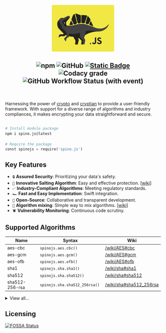  <div align="center">
  <p></p>
  <img src="https://github.com/NotReeceHarris/spino.js/blob/main/spino-logo.png?raw=true" width="40%"/>
  <p></p>
</div>

<h2 align="center">
  <img src="https://img.shields.io/npm/v/spino.js?style=for-the-badge&amp;labelColor=%23313531&amp;color=%23f1e845" alt="npm">
  <img src="https://img.shields.io/github/license/notreeceharris/spino.js?style=for-the-badge&amp;labelColor=%23313531&amp;color=%23f1e845" alt="GitHub">
  <a href="#supported-algorithms"><img src="https://img.shields.io/badge/supported_algorithms-30-we?style=for-the-badge&amp;labelColor=%23313531&amp;color=%23f1e845" alt="Static Badge"></a>
  <br>
  <img alt="Codacy grade" src="https://img.shields.io/codacy/grade/471ef670bb0f49a485cc5fc8f2690ee0?style=for-the-badge&label=Codacy%20score&labelColor=%23313531&color=%23f1e845">
  <img alt="GitHub Workflow Status (with event)" src="https://img.shields.io/github/actions/workflow/status/NotReeceHarris/spino.js/github-code-scanning%2Fcodeql?style=for-the-badge&label=CodeQL&labelColor=%23313531&color=%23f1e845">
  <p> </p>
</h2>

<br>
<p>Harnessing the power of <a href="https://nodejs.org/api/crypto.html">crypto</a> and <a href="https://github.com/tugrul/cryptian">cryptian</a> to provide a user-friendly framework. With support for a diverse range of algorithms and industry compliances, it makes encrypting your data straightforward and secure.</p>

##

```py
# Install module package
npm i spino.js@latest

# Require the package
const spinojs = require('spino.js')
```
## Key Features

- `🔒` **Assured Security**: Prioritizing your data's safety. 
- `🧂` **Innovative Salting Algorithm**: Easy and effective protection. [[wiki](https://github.com/NotReeceHarris/spino.js/wiki/salting)]
- `✅` **Industry-Compliant Algorithms**: Meeting regulatory standards. 
- `🏎` **Fast and Easy Implementation**: Swift integration. 
- `👐` **Open-Source**: Collaborative and transparent development.
- `🥣` **Algorithm mixing**: SImple way to mix algorithms. [[wiki](https://github.com/NotReeceHarris/spino.js/wiki/algorithm-mixing)]
- `🕷` **Vulnerability Monitoring**: Continuous code scrutiny. 


## Supported Algorithms

Name | Syntax | Wiki
--- | --- | ---
aes-cbc | `spinojs.aes.cbc()` | [/wiki/AES#cbc](https://github.com/NotReeceHarris/spino.js/wiki/AES#cbc)
aes-gcm | `spinojs.aes.gcm()` | [/wiki/AES#gcm](https://github.com/NotReeceHarris/spino.js/wiki/AES#gcm)
aes-ofb | `spinojs.aes.ofb()` | [/wiki/AES#ofb](https://github.com/NotReeceHarris/spino.js/wiki/AES#ofb)
sha1 | `spinojs.sha.sha1() ` | [/wiki/sha#sha1](https://github.com/NotReeceHarris/spino.js/wiki/sha#sha1)
sha512 | `spinojs.sha.sha512() ` | [/wiki/sha#sha512](https://github.com/NotReeceHarris/spino.js/wiki/sha#sha512)
sha512-256-rsa | `spinojs.sha.sha512_256rsa() ` | [/wiki/sha#sha512_256rsa](https://github.com/NotReeceHarris/spino.js/wiki/sha#sha512_256rsa)

<details>

  <summary>View all...</summary>

  Name | Syntax | Wiki
--- | --- | ---
aes-cbc | `spinojs.aes.cbc()` | [/wiki/AES#cbc](https://github.com/NotReeceHarris/spino.js/wiki/AES#cbc)
aes-cbc-hmac | `spinojs.aes.cbc_hmac()` | [/wiki/AES#cbc_hmac](https://github.com/NotReeceHarris/spino.js/wiki/AES#cbc_hmac)
aes-cfb | `spinojs.aes.cfb()` | [/wiki/AES#cfb](https://github.com/NotReeceHarris/spino.js/wiki/AES#cfb)
aes-cfb1 |  `spinojs.aes.cfb1()` | [/wiki/AES#cfb1](https://github.com/NotReeceHarris/spino.js/wiki/AES#cfb1)
aes-cfb8 | `spinojs.aes.cfb8()` | [/wiki/AES#cfb8](https://github.com/NotReeceHarris/spino.js/wiki/AES#cfb8)
aes-ctr | `spinojs.aes.ctr()` | [/wiki/AES#ctr](https://github.com/NotReeceHarris/spino.js/wiki/AES#cbc)
aes-ecb | `spinojs.aes.ecb()` | [/wiki/AES#ecb](https://github.com/NotReeceHarris/spino.js/wiki/AES#ctr)
aes-gcm | `spinojs.aes.gcm()` | [/wiki/AES#gcm](https://github.com/NotReeceHarris/spino.js/wiki/AES#gcm)
aes-ofb | `spinojs.aes.ofb()` | [/wiki/AES#ofb](https://github.com/NotReeceHarris/spino.js/wiki/AES#ofb)
 | | |
sha1 | `spinojs.sha.sha1() ` | [/wiki/sha#sha1](https://github.com/NotReeceHarris/spino.js/wiki/sha#sha1)
sha1-rsa | `spinojs.sha.sha1rsa() ` | [/wiki/sha#sha1rsa](https://github.com/NotReeceHarris/spino.js/wiki/sha#sha1rsa)
sha244 | `spinojs.sha.sha244() ` | [/wiki/sha#sha244](https://github.com/NotReeceHarris/spino.js/wiki/sha#sha244)
sha244-rsa | `spinojs.sha.sha244rsa() ` | [/wiki/sha#sha244rsa](https://github.com/NotReeceHarris/spino.js/wiki/sha#sha244rsa)
sha256 | `spinojs.sha.sha256() ` | [/wiki/sha#sha256](https://github.com/NotReeceHarris/spino.js/wiki/sha#sha256)
sha256-rsa | `spinojs.sha.sha256rsa() ` | [/wiki/sha#sha256rsa](https://github.com/NotReeceHarris/spino.js/wiki/sha#sha256rsa)
sha3 | `spinojs.sha.sha3() ` | /[wiki/sha#sha3](https://github.com/NotReeceHarris/spino.js/wiki/sha#sha3)
sha3-224 | `spinojs.sha.sha3_224() ` | [/wiki/sha#sha3_224](https://github.com/NotReeceHarris/spino.js/wiki/sha#sha3_224)
sha3-256 | `spinojs.sha.sha3_256() ` | [/wiki/sha#sha3_256](https://github.com/NotReeceHarris/spino.js/wiki/sha#sha3_256)
sha3-384 | `spinojs.sha.sha3_384() ` | [/wiki/sha#sha3_384](https://github.com/NotReeceHarris/spino.js/wiki/sha#sha3_384)
sha3-512 | `spinojs.sha.sha3_512() ` | [/wiki/sha#sha3_512](https://github.com/NotReeceHarris/spino.js/wiki/sha#sha3_512)
sha384 | `spinojs.sha.sha384() ` | [/wiki/sha#sha384](https://github.com/NotReeceHarris/spino.js/wiki/sha#sha384)
sha384-rsa | `spinojs.sha.sha384rsa() ` | [/wiki/sha#sha384rsa](https://github.com/NotReeceHarris/spino.js/wiki/sha#sha384rsa)
sha512 | `spinojs.sha.sha512() ` | [/wiki/sha#sha512](https://github.com/NotReeceHarris/spino.js/wiki/sha#sha512)
sha512-rsa | `spinojs.sha.sha512rsa() ` | [/wiki/sha#sha512rsa](https://github.com/NotReeceHarris/spino.js/wiki/sha#sha512rsa)
sha512-224 | `spinojs.sha.sha512_224() ` | [/wiki/sha#sha512_224](https://github.com/NotReeceHarris/spino.js/wiki/sha#sha512_224)
sha512-224-rsa | `spinojs.sha.sha512_224rsa() ` | [/wiki/sha#sha512_224rsa](https://github.com/NotReeceHarris/spino.js/wiki/sha#sha512_224rsa)
sha512-256 | `spinojs.sha.sha512_256() ` | [/wiki/sha#sha512_256](https://github.com/NotReeceHarris/spino.js/wiki/sha#sha512_256)
sha512-256-rsa | `spinojs.sha.sha512_256rsa() ` | [/wiki/sha#sha512_256rsa](https://github.com/NotReeceHarris/spino.js/wiki/sha#sha512_256rsa)
 | | |
md5 | `spinojs.md5.md5() ` | [/wiki/md5#md5](https://github.com/NotReeceHarris/spino.js/wiki/md5#md5)
md5-sha1 | `spinojs.md5.md5sha1() ` | [/wiki/md5#md5_sha1](https://github.com/NotReeceHarris/spino.js/wiki/md5#md5sha1)



  </details>

## Licensing

[![FOSSA Status](https://app.fossa.com/api/projects/git%2Bgithub.com%2FNotReeceHarris%2Fspino.js.svg?type=large)](https://app.fossa.com/projects/git%2Bgithub.com%2FNotReeceHarris%2Fspino.js?ref=badge_large)
